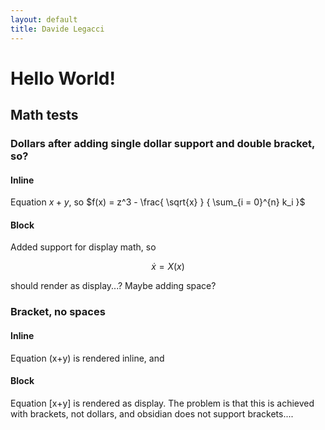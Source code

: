 ```yaml
---
layout: default
title: Davide Legacci
---
```


# Hello World!

## Math tests

### Dollars after adding single dollar support and double bracket, so?
#### Inline
Equation $x+y$, so $f(x) = z^3 - \frac{ \sqrt{x} } { \sum_{i = 0}^{n} k_i }$
#### Block
Added support for display math, so

$$\dot{x} = X(x)$$

should render as display...? Maybe adding space?


### Bracket, no spaces
#### Inline
Equation \(x+y\) is rendered inline, and
#### Block
Equation \[x+y\] is rendered as display. The problem is that this is achieved with brackets, not dollars, and obsidian does not support brackets....


